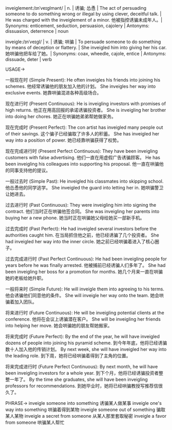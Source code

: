 inveiglement:/ɪnˈveɪɡlmənt/ | n. | 诱骗; 怂恿 | The act of persuading someone to do something wrong or illegal by using clever, deceitful talk. | He was charged with the inveiglement of a minor. 他被指控诱骗未成年人。| Synonyms: enticement, seduction, persuasion, cajolery | Antonyms: dissuasion, deterrence | noun

inveigle:/ɪnˈveɪɡl/ | v. | 诱骗; 哄骗 | To persuade someone to do something by means of deception or flattery. |  She inveigled him into giving her his car. 她哄骗他把车给了她。| Synonyms: coax, wheedle, cajole, entice | Antonyms: dissuade, deter | verb


USAGE->

一般现在时 (Simple Present):
He often inveigles his friends into joining his schemes.  他经常诱骗他的朋友加入他的计划。
She inveigles her way into exclusive events. 她靠哄骗混进各种高级场合。


现在进行时 (Present Continuous):
He is inveigling investors with promises of high returns. 他正在用高回报的承诺诱骗投资者。
She is inveigling her brother into doing her chores. 她正在哄骗她弟弟帮她做家务。


现在完成时 (Present Perfect):
The con artist has inveigled many people out of their savings.  这个骗子已经骗取了许多人的积蓄。
She has inveigled her way into a position of power. 她已经靠哄骗获得了权势。


现在完成进行时 (Present Perfect Continuous):
They have been inveigling customers with false advertising. 他们一直在用虚假广告诱骗顾客。
He has been inveigling his colleagues into supporting his proposal. 他一直在哄骗他的同事支持他的提议。


一般过去时 (Simple Past):
He inveigled his classmates into skipping school. 他怂恿他的同学逃学。
She inveigled the guard into letting her in. 她哄骗警卫让她进去。


过去进行时 (Past Continuous):
They were inveigling him into signing the contract.  他们当时正在哄骗他签合同。
She was inveigling her parents into buying her a new phone. 她当时正在哄骗她父母给她买一部新手机。


过去完成时 (Past Perfect):
He had inveigled several investors before the authorities caught him. 在当局抓住他之前，他已经诱骗了几个投资者。
She had inveigled her way into the inner circle. 她之前已经哄骗着进入了核心圈子。


过去完成进行时 (Past Perfect Continuous):
He had been inveigling people for years before he was finally arrested. 他被捕前已经诱骗人们多年了。
She had been inveigling her boss for a promotion for months. 她几个月来一直在哄骗她的老板给她升职。


一般将来时 (Simple Future):
He will inveigle them into agreeing to his terms. 他会诱骗他们同意他的条件。
She will inveigle her way onto the team. 她会哄骗着加入团队。


将来进行时 (Future Continuous):
He will be inveigling potential clients at the conference. 他将在会议上诱骗潜在客户。
She will be inveigling her friends into helping her move. 她会哄骗她的朋友帮她搬家。


将来完成时 (Future Perfect):
By the end of the year, he will have inveigled dozens of people into joining his pyramid scheme. 到今年年底，他将已经诱骗数十人加入他的传销计划。
By next week, she will have inveigled her way into the leading role. 到下周，她将已经哄骗着得到了主角的位置。


将来完成进行时 (Future Perfect Continuous):
By next month, he will have been inveigling investors for a whole year. 到下个月，他将已经诱骗投资者整整一年了。
By the time she graduates, she will have been inveigling professors for recommendations. 到她毕业时，她将已经哄骗教授写推荐信很久了。

PHRASE->
inveigle someone into something  诱骗某人做某事
inveigle one's way into something  哄骗着得到某物
inveigle someone out of something  骗取某人某物
inveigle a secret from someone 从某人那里套取秘密
inveigle a favor from someone  哄骗某人帮忙
